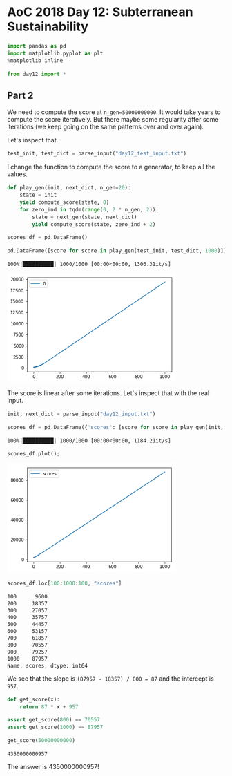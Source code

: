 
# AoC 2018 Day 12: Subterranean Sustainability


```python
import pandas as pd
import matplotlib.pyplot as plt
%matplotlib inline
```


```python
from day12 import *
```

## Part 2
We need to compute the score at `n_gen=50000000000`. It would take years to compute the score iteratively. But there maybe some regularity after some iterations (we keep going on the same patterns over and over again).

Let's inspect that.


```python
test_init, test_dict = parse_input("day12_test_input.txt")
```

I change the function to compute the score to a generator, to keep all the values.


```python
def play_gen(init, next_dict, n_gen=20):
    state = init
    yield compute_score(state, 0)
    for zero_ind in tqdm(range(0, 2 * n_gen, 2)):
        state = next_gen(state, next_dict)
        yield compute_score(state, zero_ind + 2)
```


```python
scores_df = pd.DataFrame()
```


```python
pd.DataFrame([score for score in play_gen(test_init, test_dict, 1000)]).plot();
```

    100%|██████████| 1000/1000 [00:00<00:00, 1306.31it/s]



![png](day12_files/day12_8_1.png)


The score is linear after some iterations. Let's inspect that with the real input.


```python
init, next_dict = parse_input("day12_input.txt")
```


```python
scores_df = pd.DataFrame({'scores': [score for score in play_gen(init, next_dict, 1000)]})
```

    100%|██████████| 1000/1000 [00:00<00:00, 1184.21it/s]



```python
scores_df.plot();
```


![png](day12_files/day12_12_0.png)



```python
scores_df.loc[100:1000:100, "scores"]
```




    100      9600
    200     18357
    300     27057
    400     35757
    500     44457
    600     53157
    700     61857
    800     70557
    900     79257
    1000    87957
    Name: scores, dtype: int64



We see that the slope is `(87957 - 18357) / 800 = 87` and the intercept is `957`.


```python
def get_score(x):
    return 87 * x + 957
```


```python
assert get_score(800) == 70557
assert get_score(1000) == 87957
```


```python
get_score(50000000000)
```




    4350000000957



The answer is 4350000000957!
